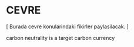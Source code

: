 # CEVRE

\[ Burada cevre konularindaki fikirler paylasilacak. \]

carbon neutrality is a target
carbon currency
